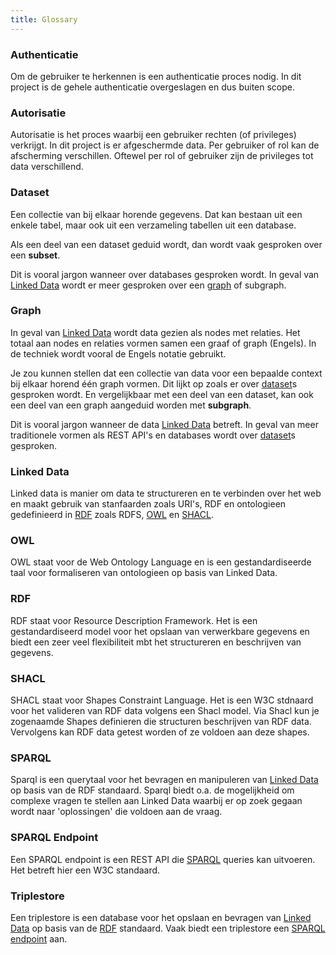 ```yaml
---
title: Glossary
---
```


### Authenticatie

Om de gebruiker te herkennen is een authenticatie proces nodig. In dit project is de gehele
authenticatie overgeslagen en dus buiten scope. 

### Autorisatie

Autorisatie is het proces waarbij een gebruiker rechten (of privileges) verkrijgt. In dit project is
er afgeschermde data. Per gebruiker of rol kan de afscherming verschillen. Oftewel per rol of
gebruiker zijn de privileges tot data verschillend.

### Dataset

Een collectie van bij elkaar horende gegevens. Dat kan bestaan uit een enkele tabel, maar ook uit
een verzameling tabellen uit een database.

Als een deel van een dataset geduid wordt, dan wordt vaak gesproken over een **subset**.

Dit is vooral jargon wanneer over databases gesproken wordt. In geval van [Linked
Data](#linked-data) wordt er meer gesproken over een [graph](#graph) of subgraph.

### Graph

In geval van [Linked Data](#linked-data) wordt data gezien als nodes met relaties. Het totaal aan
nodes en relaties vormen samen een graaf of graph (Engels). In de techniek wordt vooral de Engels
notatie gebruikt.

Je zou kunnen stellen dat een collectie van data voor een bepaalde context bij elkaar horend één
graph vormen. Dit lijkt op zoals er over [dataset](#dataset)s gesproken wordt. En vergelijkbaar met
een deel van een dataset, kan ook een deel van een graph aangeduid worden met **subgraph**.

Dit is vooral jargon wanneer de data [Linked Data](#linked-data) betreft. In geval van meer
traditionele vormen als REST API's en databases wordt over [dataset](#dataset)s gesproken.

### Linked Data

Linked data is manier om data te structureren en te verbinden over het web en maakt gebruik van
stanfaarden zoals URI's, RDF en ontologieen gedefinieerd in [RDF](#rdf) zoals RDFS, [OWL](#owl) en
[SHACL](#shacl). 

### OWL

OWL staat voor de Web Ontology Language en is een gestandardiseerde taal voor formaliseren van
ontologieen op basis van Linked Data.

### RDF

RDF staat voor Resource Description Framework. Het is een gestandardiseerd model voor het opslaan
van verwerkbare gegevens en biedt een zeer veel flexibiliteit mbt het structureren en beschrijven
van gegevens.

### SHACL

SHACL staat voor Shapes Constraint Language. Het is een W3C stdnaard voor het valideren van RDF data
volgens een Shacl model. Via Shacl kun je zogenaamde Shapes definieren die structuren beschrijven
van RDF data. Vervolgens kan RDF data getest worden of ze voldoen aan deze shapes. 

### SPARQL

Sparql is een querytaal voor het bevragen en manipuleren van [Linked Data](#linked-data) op basis
van de RDF standaard. Sparql biedt o.a. de mogelijkheid om complexe vragen te stellen aan Linked
Data waarbij er op zoek gegaan wordt naar 'oplossingen' die voldoen aan de vraag.

### SPARQL Endpoint

Een SPARQL endpoint is een REST API die [SPARQL](#sparql) queries kan uitvoeren. Het betreft hier
een W3C standaard. 

### Triplestore

Een triplestore is een database voor het opslaan en bevragen van [Linked Data](#linked-data) op
basis van de [RDF](#rdf) standaard. Vaak biedt een triplestore een [SPARQL
endpoint](#sparql-endpoint) aan.
